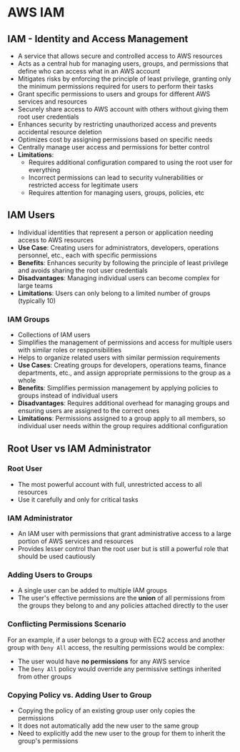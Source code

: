 # AWS IAM

## IAM - Identity and Access Management
- A service that allows secure and controlled access to AWS resources
- Acts as a central hub for managing users, groups, and permissions that define who can access what in an AWS account
- Mitigates risks by enforcing the principle of least privilege, granting only the minimum permissions required for users to perform their tasks
- Grant specific permissions to users and groups for different AWS services and resources
- Securely share access to AWS account with others without giving them root user credentials
- Enhances security by restricting unauthorized access and prevents accidental resource deletion
- Optimizes cost by assigning permissions based on specific needs
- Centrally manage user access and permissions for better control
- **Limitations**:
  - Requires additional configuration compared to using the root user for everything
  - Incorrect permissions can lead to security vulnerabilities or restricted access for legitimate users
  - Requires attention for managing users, groups, policies, etc

## IAM Users
- Individual identities that represent a person or application needing access to AWS resources
- **Use Case**: Creating users for administrators, developers, operations personnel, etc., each with specific permissions
- **Benefits**: Enhances security by following the principle of least privilege and avoids sharing the root user credentials
- **Disadvantages**: Managing individual users can become complex for large teams
- **Limitations**: Users can only belong to a limited number of groups (typically 10)

### IAM Groups
- Collections of IAM users
- Simplifies the management of permissions and access for multiple users with similar roles or responsibilities
- Helps to organize related users with similar permission requirements
- **Use Cases**: Creating groups for developers, operations teams, finance departments, etc., and assign appropriate permissions to the group as a whole
- **Benefits**: Simplifies permission management by applying policies to groups instead of individual users
- **Disadvantages**: Requires additional overhead for managing groups and ensuring users are assigned to the correct ones
- **Limitations**: Permissions assigned to a group apply to all members, so individual user needs within the group requires additional configuration

## Root User vs IAM Administrator
### Root User
- The most powerful account with full, unrestricted access to all resources
- Use it carefully and only for critical tasks

### IAM Administrator
- An IAM user with permissions that grant administrative access to a large portion of AWS services and resources
- Provides lesser control than the root user but is still a powerful role that should be used cautiously

### Adding Users to Groups
- A single user can be added to multiple IAM groups
- The user's effective permissions are the **union** of all permissions from the groups they belong to and any policies attached directly to the user

### Conflicting Permissions Scenario
For an example, if a user belongs to a group with EC2 access and another group with ``Deny All`` access, the resulting permissions would be complex:
- The user would have **no permissions** for any AWS service
- The ``Deny All`` policy would override any permissive settings inherited from other groups

### Copying Policy vs. Adding User to Group
- Copying the policy of an existing group user only copies the permissions
- It does not automatically add the new user to the same group
- Need to explicitly add the new user to the group for them to inherit the group's permissions